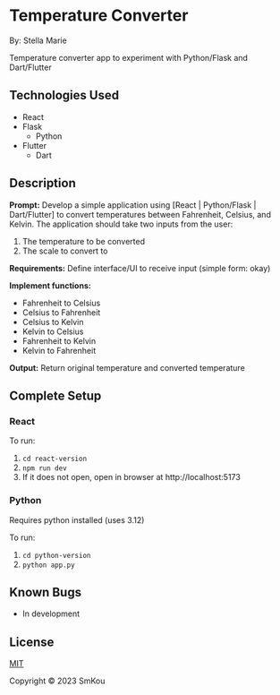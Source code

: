 # Temperature Converter

By: Stella Marie

Temperature converter app to experiment with Python/Flask and Dart/Flutter

## Technologies Used

- React
- Flask
  - Python
- Flutter
  - Dart

## Description

**Prompt:**
Develop a simple application using [React | Python/Flask | Dart/Flutter] to convert temperatures between Fahrenheit, Celsius, and Kelvin. The application should take two inputs from the user:
1. The temperature to be converted
2. The scale to convert to

**Requirements:** Define interface/UI to receive input (simple form: okay)

**Implement functions:**
- Fahrenheit to Celsius
- Celsius to Fahrenheit
- Celsius to Kelvin
- Kelvin to Celsius
- Fahrenheit to Kelvin
- Kelvin to Fahrenheit

**Output:** Return original temperature and converted temperature

## Complete Setup

### React
To run:
1. ```cd react-version```
2. ```npm run dev```
3. If it does not open, open in browser at http://localhost:5173

### Python
Requires python installed (uses 3.12)

To run:
1. ```cd python-version```
2. ```python app.py```

## Known Bugs
* In development

## License

[MIT](https://choosealicense.com/licenses/mit/)

Copyright © 2023 SmKou